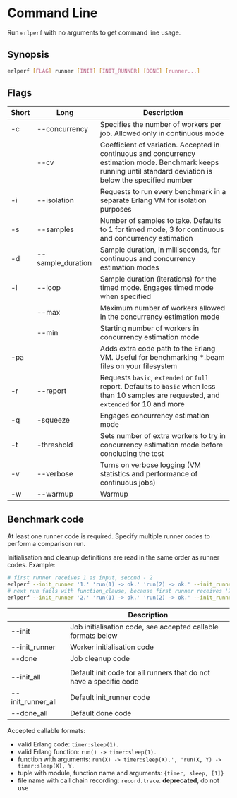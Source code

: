 # Command Line
Run `erlperf` with no arguments to get command line usage.

## Synopsis

```bash
erlperf [FLAG] runner [INIT] [INIT_RUNNER] [DONE] [runner...]
```

## Flags

| Short | Long              | Description                                                                                                                                                      |
|-------|-------------------|------------------------------------------------------------------------------------------------------------------------------------------------------------------|
| -c    | --concurrency     | Specifies the number of workers per job. Allowed only in continuous mode                                                                                         |
|       | --cv              | Coefficient of variation. Accepted in continuous and concurrency estimation mode. Benchmark keeps running until standard deviation is below the specified number |
| -i    | --isolation       | Requests to run every benchmark in a separate Erlang VM for isolation purposes                                                                                   |
| -s    | --samples         | Number of samples to take. Defaults to 1 for timed mode, 3 for continuous and concurrency estimation                                                             |
| -d    | --sample_duration | Sample duration, in milliseconds, for continuous and concurrency estimation modes                                                                                |
| -l    | --loop            | Sample duration (iterations) for the timed mode. Engages timed mode when specified                                                                               |
|       | --max             | Maximum number of workers allowed in the concurrency estimation mode                                                                                             |
|       | --min             | Starting number of workers in concurrency estimation mode                                                                                                        |
| -pa   |                   | Adds extra code path to the Erlang VM. Useful for benchmarking *.beam files on your filesystem                                                                   |
| -r    | --report          | Requests `basic`, `extended` or `full` report. Defaults to `basic` when less than 10 samples are requested, and `extended` for 10 and more                       |
| -q    | -squeeze          | Engages concurrency estimation mode                                                                                                                              |
| -t    | -threshold        | Sets number of extra workers to try in concurrency estimation mode before concluding the test                                                                    |
| -v    | --verbose         | Turns on verbose logging (VM statistics and performance of continuous jobs)                                                                                      |
| -w    | --warmup          | Warmup                                                                                                                                                           |

## Benchmark code
At least one runner code is required. Specify multiple runner codes to perform
a comparison run.

Initialisation and cleanup definitions are read in the same order as runner codes. Example:
```bash
# first runner receives 1 as input, second - 2
erlperf --init_runner '1.' 'run(1) -> ok.' 'run(2) -> ok.' --init_runner '2.'
# next run fails with function_clause, because first runner receives '2', and secdond - 1
erlperf --init_runner '2.' 'run(1) -> ok.' 'run(2) -> ok.' --init_runner '1.' 
```

|                   | Description                                                               |
|-------------------|---------------------------------------------------------------------------|
| --init            | Job initialisation code, see accepted callable formats below              |
| --init_runner     | Worker initialisation code                                                |
| --done            | Job cleanup code                                                          |
|                   |                                                                           |
| --init_all        | Default init code for all runners that do not have a specific code        |
| --init_runner_all | Default init_runner code                                                  |
| --done_all        | Default done code                                                         |

Accepted callable formats:
* valid Erlang code: `timer:sleep(1).`
* valid Erlang function: `run() -> timer:sleep(1).`
* function with arguments: `run(X) -> timer:sleep(X).', 'run(X, Y) -> timer:sleep(X), Y.`
* tuple with module, function name and arguments: `{timer, sleep, [1]}`
* file name with call chain recording: `record.trace`. **deprecated**, do not use 